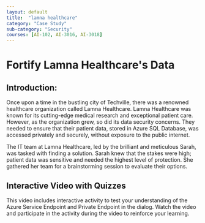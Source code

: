 ```yaml
---
layout: default
title:  "lamna healthcare"
category: "Case Study"
sub-category: "Security"
courses: [AI-102, AI-3016, AI-3018]
---
```

# Fortify Lamna Healthcare's Data

## Introduction:

Once upon a time in the bustling city of Techville, there was a renowned healthcare organization called Lamna Healthcare. 
Lamna Healthcare was known for its cutting-edge medical research and exceptional patient care. However, as the organization grew, so did its data security concerns. They needed to ensure that their patient data, stored in Azure SQL Database, was accessed privately and securely, without exposure to the public internet.

The IT team at Lamna Healthcare, led by the brilliant and meticulous Sarah, was tasked with finding a solution. Sarah knew that the stakes were high; patient data was sensitive and needed the highest level of protection. She gathered her team for a brainstorming session to evaluate their options.


## Interactive Video with Quizzes
This video includes interactive activity to test your understanding of the Azure Service Endpoint and Private Endpoint in the dialog. Watch the video and participate in the activity during the video to reinforce your learning.
